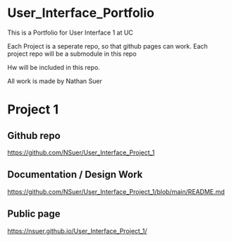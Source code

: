 # User_Interface_Portfolio

This is a Portfolio for User Interface 1 at UC

Each Project is a seperate repo, so that github pages can work. Each project repo will be a submodule in this repo

Hw will be included in this repo.

All work is made by Nathan Suer

# Project 1

## Github repo
https://github.com/NSuer/User_Interface_Project_1

## Documentation / Design Work
https://github.com/NSuer/User_Interface_Project_1/blob/main/README.md

## Public page 
https://nsuer.github.io/User_Interface_Project_1/
